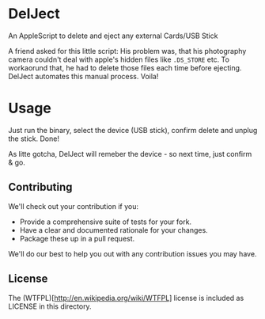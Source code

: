 # DelJect

An AppleScript to delete and eject any external Cards/USB Stick

A friend asked for this little script:
His problem was, that his photography camera couldn't deal with apple's hidden files like `.DS_STORE` etc. To workaorund that, he had to delete those files each time before ejecting. DelJect automates this manual process. Voila!

# Usage

Just run the binary, select the device (USB stick), confirm delete and unplug the stick. Done!

As litte gotcha, DelJect will remeber the device - so next time, just confirm & go.

## Contributing

We'll check out your contribution if you:

- Provide a comprehensive suite of tests for your fork.
- Have a clear and documented rationale for your changes.
- Package these up in a pull request.

We'll do our best to help you out with any contribution issues you may have.


## License

The (WTFPL)[http://en.wikipedia.org/wiki/WTFPL] license is included as LICENSE in this directory.

